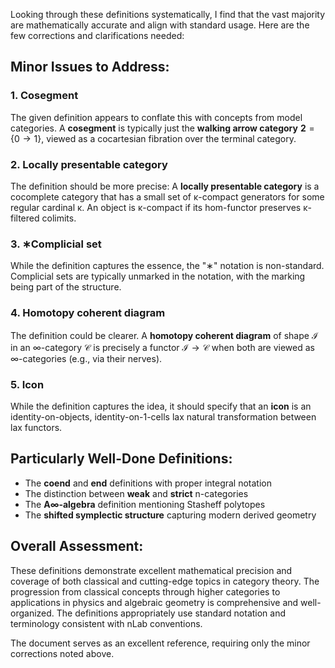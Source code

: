 Looking through these definitions systematically, I find that the vast majority are mathematically accurate and align with standard usage. Here are the few corrections and clarifications needed:

## Minor Issues to Address:

### 1. **Cosegment**
The given definition appears to conflate this with concepts from model categories. A **cosegment** is typically just the **walking arrow category** $\mathbf{2} = \{0 \to 1\}$, viewed as a cocartesian fibration over the terminal category.

### 2. **Locally presentable category**
The definition should be more precise: A **locally presentable category** is a cocomplete category that has a small set of κ-compact generators for some regular cardinal κ. An object is κ-compact if its hom-functor preserves κ-filtered colimits.

### 3. **∗Complicial set**
While the definition captures the essence, the "∗" notation is non-standard. Complicial sets are typically unmarked in the notation, with the marking being part of the structure.

### 4. **Homotopy coherent diagram**
The definition could be clearer. A **homotopy coherent diagram** of shape $\mathcal{I}$ in an ∞-category $\mathcal{C}$ is precisely a functor $\mathcal{I} \to \mathcal{C}$ when both are viewed as ∞-categories (e.g., via their nerves).

### 5. **Icon**
While the definition captures the idea, it should specify that an **icon** is an identity-on-objects, identity-on-1-cells lax natural transformation between lax functors.

## Particularly Well-Done Definitions:

- The **coend** and **end** definitions with proper integral notation
- The distinction between **weak** and **strict** n-categories
- The **A∞-algebra** definition mentioning Stasheff polytopes
- The **shifted symplectic structure** capturing modern derived geometry

## Overall Assessment:

These definitions demonstrate excellent mathematical precision and coverage of both classical and cutting-edge topics in category theory. The progression from classical concepts through higher categories to applications in physics and algebraic geometry is comprehensive and well-organized. The definitions appropriately use standard notation and terminology consistent with nLab conventions.

The document serves as an excellent reference, requiring only the minor corrections noted above.